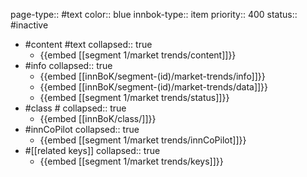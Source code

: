 page-type:: #text
color:: blue
innbok-type:: item
priority:: 400
status:: #inactive

- #content #text
  collapsed:: true
	- {{embed [[segment 1/market trends/content]]}}
- #info
  collapsed:: true
	- {{embed [[innBoK/segment-(id)/market-trends/info]]}}
	- {{embed [[innBoK/segment-(id)/market-trends/data]]}}
	- {{embed [[segment 1/market trends/status]]}}
- #class #
  collapsed:: true
	- {{embed [[innBoK/class/]]}}
- #innCoPilot
  collapsed:: true
	- {{embed [[segment 1/market trends/innCoPilot]]}}
- #[[related keys]]
  collapsed:: true
	- {{embed [[segment 1/market trends/keys]]}}


